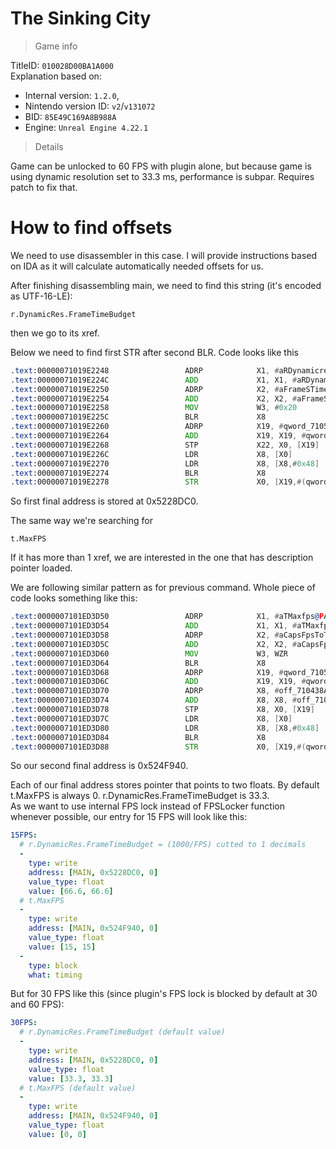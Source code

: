 # The Sinking City

> Game info

TitleID: `010028D00BA1A000`<br>
Explanation based on:
- Internal version: `1.2.0`, 
- Nintendo version ID: `v2`/`v131072`
- BID: `85E49C169A8B988A`
- Engine: `Unreal Engine 4.22.1`

> Details

Game can be unlocked to 60 FPS with plugin alone, but because game is using dynamic resolution set to 33.3 ms, performance is subpar. Requires patch to fix that.

# How to find offsets

We need to use disassembler in this case. I will provide instructions based on IDA as it will calculate automatically needed offsets for us.

After finishing disassembling main, we need to find this string (it's encoded as UTF-16-LE):
```
r.DynamicRes.FrameTimeBudget
```

then we go to its xref.

Below we need to find first STR after second BLR. Code looks like this
```asm
.text:00000071019E2248                 ADRP            X1, #aRDynamicresFra@PAGE ; "r.DynamicRes.FrameTimeBudget"
.text:00000071019E224C                 ADD             X1, X1, #aRDynamicresFra@PAGEOFF ; "r.DynamicRes.FrameTimeBudget"
.text:00000071019E2250                 ADRP            X2, #aFrameSTimeBudg@PAGE ; "Frame's time budget in milliseconds."
.text:00000071019E2254                 ADD             X2, X2, #aFrameSTimeBudg@PAGEOFF ; "Frame's time budget in milliseconds."
.text:00000071019E2258                 MOV             W3, #0x20
.text:00000071019E225C                 BLR             X8
.text:00000071019E2260                 ADRP            X19, #qword_7105228DB0@PAGE
.text:00000071019E2264                 ADD             X19, X19, #qword_7105228DB0@PAGEOFF
.text:00000071019E2268                 STP             X22, X0, [X19]
.text:00000071019E226C                 LDR             X8, [X0]
.text:00000071019E2270                 LDR             X8, [X8,#0x48]
.text:00000071019E2274                 BLR             X8
.text:00000071019E2278                 STR             X0, [X19,#(qword_7105228DC0 - 0x7105228DB0)]
```

So first final address is stored at 0x5228DC0.

The same way we're searching for 
```
t.MaxFPS
```
If it has more than 1 xref, we are interested in the one that has description pointer loaded.

We are following similar pattern as for previous command. Whole piece of code looks something like this:
```asm
.text:0000007101ED3D50                 ADRP            X1, #aTMaxfps@PAGE ; "t.MaxFPS"
.text:0000007101ED3D54                 ADD             X1, X1, #aTMaxfps@PAGEOFF ; "t.MaxFPS"
.text:0000007101ED3D58                 ADRP            X2, #aCapsFpsToTheGi@PAGE ; "Caps FPS to the given value.  Set to <="...
.text:0000007101ED3D5C                 ADD             X2, X2, #aCapsFpsToTheGi@PAGEOFF ; "Caps FPS to the given value.  Set to <="...
.text:0000007101ED3D60                 MOV             W3, WZR
.text:0000007101ED3D64                 BLR             X8
.text:0000007101ED3D68                 ADRP            X19, #qword_710524F930@PAGE
.text:0000007101ED3D6C                 ADD             X19, X19, #qword_710524F930@PAGEOFF
.text:0000007101ED3D70                 ADRP            X8, #off_710438AF80@PAGE
.text:0000007101ED3D74                 ADD             X8, X8, #off_710438AF80@PAGEOFF
.text:0000007101ED3D78                 STP             X8, X0, [X19]
.text:0000007101ED3D7C                 LDR             X8, [X0]
.text:0000007101ED3D80                 LDR             X8, [X8,#0x48]
.text:0000007101ED3D84                 BLR             X8
.text:0000007101ED3D88                 STR             X0, [X19,#(qword_710524F940 - 0x710524F930)]
```
So our second final address is 0x524F940.

Each of our final address stores pointer that points to two floats. By default t.MaxFPS is always 0. r.DynamicRes.FrameTimeBudget is 33.3.<br>
As we want to use internal FPS lock instead of FPSLocker function whenever possible, our entry for 15 FPS will look like this:
```yaml
15FPS:
  # r.DynamicRes.FrameTimeBudget = (1000/FPS) cutted to 1 decimals
  -
    type: write
    address: [MAIN, 0x5228DC0, 0]
    value_type: float
    value: [66.6, 66.6]
  # t.MaxFPS
  -
    type: write
    address: [MAIN, 0x524F940, 0]
    value_type: float
    value: [15, 15]
  -
    type: block
    what: timing

```
But for 30 FPS like this (since plugin's FPS lock is blocked by default at 30 and 60 FPS):
```yaml
30FPS:
  # r.DynamicRes.FrameTimeBudget (default value)
  -
    type: write
    address: [MAIN, 0x5228DC0, 0]
    value_type: float
    value: [33.3, 33.3]
  # t.MaxFPS (default value)
  -
    type: write
    address: [MAIN, 0x524F940, 0]
    value_type: float
    value: [0, 0]

```
